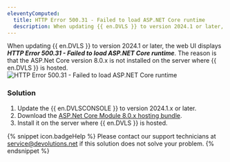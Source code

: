 ```yaml
---
eleventyComputed:
  title: HTTP Error 500.31 - Failed to load ASP.NET Core runtime
  description: When updating {{ en.DVLS }} to version 2024.1 or later, the web UI displays HTTP Error 500.31 - Failed to load ASP.NET Core runtime.
---
```

When updating {{ en.DVLS }} to version 2024.1 or later, the web UI displays ***HTTP Error 500.31 - Failed to load ASP.NET Core runtime***. The reason is that the ASP.Net Core version 8.0.x is not installed on the server where {{ en.DVLS }} is hosted.
![HTTP Error 500.31 - Failed to load ASP.NET Core runtime](https://cdnweb.devolutions.net/docs/INTERFACE2026.png)

### Solution

1. Update the {{ en.DVLSCONSOLE }} to version 2024.1.x or later.
1. Download the [ASP.Net Core Module 8.0.x hosting bundle](https://dotnet.microsoft.com/en-us/download/dotnet/8.0).
1. Install it on the server where {{ en.DVLS }} is hosted.

{% snippet icon.badgeHelp %}
Please contact our support technicians at [service@devolutions.net](mailto:service@devolutions.net) if this solution does not solve your problem.
{% endsnippet %}